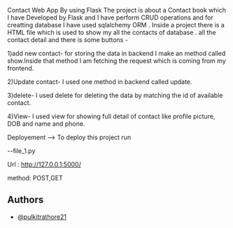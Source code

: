 
Contact Web App By using Flask
The project is about a Contact book which I have Developed by Flask and I have perform CRUD operations and for creatting database I have used sqlalchemy ORM .
Inside a project there is a HTML file which is used to show my all the contacts of database .
all the contact detail and there is some buttons -

1)add new contact- for storing the data in backend I make an method called show.Inside that method I am fetching the request which is coming from my frontend.

 2)Update contact- I used one method in backend called update.
 
 3)delete- I used delete for deleting the data by matching the id of available contact.
 
 4)View- I used view for showing full detail of contact like profile picture, DOB and name and phone.

Deployement -->
To deploy this project run

--file_1.py

Url : http://127.0.0.1:5000/

method: POST,GET



## Authors

- [@pulkitrathore21](https://github.com/pulkitrathore21)

